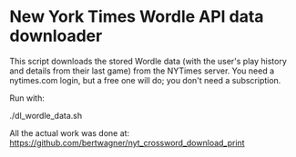 # New York Times Wordle API data downloader

This script downloads the stored Wordle data (with the user's play history and details from their last game) from the NYTimes server. You need a nytimes.com login, but a free one will do; you don't need a subscription.

Run with:

./dl_wordle_data.sh <nyt username> <nyt password> 

All the actual work was done at:
https://github.com/bertwagner/nyt_crossword_download_print
